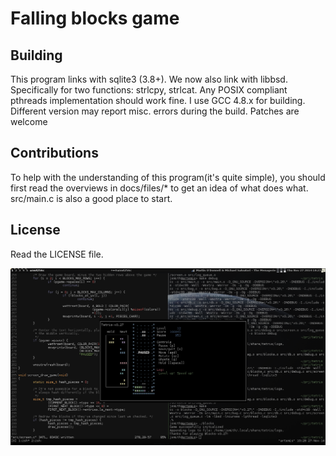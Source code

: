 # Falling blocks game

## Building
This program links with sqlite3 (3.8+).
We now also link with libbsd. Specifically for two functions: strlcpy, strlcat.
Any POSIX compliant pthreads implementation should work fine.
I use GCC 4.8.x for building.
Different version may report misc. errors during the build. Patches are welcome

## Contributions
To help with the understanding of this program(it's quite simple), you should
first read the overviews in docs/files/\* to get an idea of what does what.
src/main.c is also a good place to start.

## License
Read the LICENSE file.

![screenshot3](assets/screenshot3.png "falling blocks game3")
